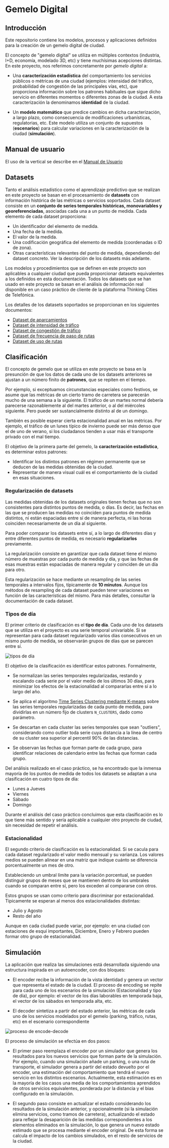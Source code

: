 # Gemelo Digital

## Introducción

Este repositorio contiene los modelos, procesos y aplicaciones definidos para la creación de un gemelo digital de ciudad.

El concepto de "gemelo digital" se utiliza en múltiples contextos (industria, I+D, economía, modelado 3D, etc) y tiene muchísimas acepciones distintas. En este proyecto, nos referimos concretamente por *gemelo digital* a:

- Una **caracterización estadística** del comportamiento los servicios públicos o métricas de una ciudad (ejemplos: intensidad del tráfico, probabilidad de congestión de las principales vías, etc), que proporciona información sobre los patrones habituales que sigue dicho servicio en diferentes momentos o diferentes zonas de la ciudad. A esta caracterización la denominamos **identidad** de la ciudad.

- Un **modelo matemático** que predice cambios en dicha caracterización, a largo plazo, como consecuencia de modificaciones urbanísticas, regulatorias, etc. Este modelo utiliza un conjunto de supuestos (**escenarios**) para calcular variaciones en la caracterización de la ciudad (**simulación**).

## Manual de usuario

El uso de la vertical se describe en el [Manual de Usuario](./usuario/README.md)

## Datasets

Tanto el análisis estadístico como el aprendizaje predictivo que se realizan en este proyecto se basan en el procesamiento de **datasets** con información histórica de las métricas o servicios soportados. Cada dataset consiste en un **conjunto de series temporales históricas, monovariables y georeferenciadas**, asociadas cada una a un punto de medida. Cada elemento de cada dataset proporciona:

- Un identificador del elemento de medida.
- Una fecha de la medida.
- El valor de la medida.
- Una codificación geográfica del elemento de medida (coordenadas o ID de zona).
- Otras características relevantes del punto de medida, dependiendo del dataset concreto. Ver la descripción de los datasets más adelante.

Los modelos y procedimientos que se definen en este proyecto son aplicables a cualquier ciudad que pueda proporcionar datasets equivalentes a los definidos en esta documentación. 
Todos los datasets que se han usado en este proyecto se basan en el análisis de información real disponible en un caso práctico de cliente de la plataforma Thinking Cities de Telefónica.

Los detalles de los datasets soportados se proporcionan en los siguientes documentos:

- [Dataset de aparcamientos](datasets/OffStreetParking.md)
- [Dataset de intensidad de tráfico](datasets/TrafficIntensity.md)
- [Dataset de congestión de tráfico](datasets/TrafficCongestion.md)
- [Dataset de frecuencia de paso de rutas](datasets/RouteSchedule.md)
- [Dataset de uso de rutas](datasets/RouteIntensity.md)

## Clasificación

El concepto de gemelo que se utiliza en este proyecto se basa en la presunción de que los datos de cada uno de los datasets anteriores se ajustan a un número finito de **patrones**, que se repiten en el tiempo.

Por ejemplo, si exceptuamos circunstancias especiales como festivos, se asume que las métricas de un cierto tramo de carretera se parecerán mucho de una semana a la siguiente. El tráfico de un martes normal debería parecerse razonablemente al del martes anterior, o al del miércoles siguiente. Pero puede ser sustancialmente distinto al de un domingo.

También es posible esperar cierta estacionalidad anual en las métricas. Por ejemplo, el tráfico de un lunes típico de invierno puede ser más denso que el de uno de verano, si los ciudadanos tienden a usar más el transporte privado con el mal tiempo.

El objetivo de la primera parte del gemelo, la **caracterización estadística**, es determinar estos patrones:

- Identificar los distintos patrones en régimen permanente que se deducen de las medidas obtenidas de la ciudad.
- Representar de manera visual cuál es el comportamiento de la ciudad en esas situaciones.

### Regularización de datasets

Las medidas obtenidas de los datasets originales tienen fechas que no son consistentes para distintos puntos de medida, o días. Es decir, las fechas en las que se producen las medidas no coinciden para puntos de medida distintos, ni están espaciadas entre sí de manera perfecta, ni las horas coinciden necesariamente de un día al siguiente.

Para poder comparar los datasets entre sí, a lo largo de diferentes días y entre diferentes puntos de medida, es necesario **regularizarlos** previamente.

La regularización consiste en garantizar que cada dataset tiene el mismo número de muestras por cada punto de medida y día, y que las fechas de esas muestras están espaciadas de manera regular y coinciden de un día para otro.

Esta regularización se hace mediante un resampling de las series temporales a intervalos fijos, típicamente de **10 minutos**. Aunque los métodos de resampling de cada dataset pueden tener variaciones en función de las características del mismo. Para más detalles, consultar la documentación de cada dataset.

### Tipos de día

El primer criterio de clasificación es el **tipo de día**. Cada uno de los datasets que se utiliza en el proyecto es una serie temporal univariable. Si se representan para cada dataset regularizado varios días consecutivos en un mismo punto de medida, se observarán grupos de días que se parecen entre sí.

![tipos de día](./notebook/daytype.png)

El objetivo de la clasificación es identificar estos patrones. Formalmente,

- Se normalizan las series temporales regularizadas, restando y escalando cada serie por el valor medio de los últimos 30 días, para minimizar los efectos de la estacionalidad al compararlas entre sí a lo largo del año.

- Se aplica el algoritmo [Time Series Clustering mediante K-means](https://www.kaggle.com/code/izzettunc/introduction-to-time-series-clustering) sobre las series temporales regularizadas de cada punto de medida, para dividirlas en un número fijo de clusters `N_CLUSTERS`, dado como parámetro.

- Se descartan en cada cluster las series temporales que sean "outliers", considerando como outlier toda serie cuya distancia a la línea de centro de su cluster sea superior al percentil 90% de las distancias.

- Se observan las fechas que forman parte de cada grupo, para identificar relaciones de calendario entre las fechas que forman cada grupo.

Del análisis realizado en el caso práctico, se ha encontrado que la inmensa mayoría de los puntos de medida de todos los datasets se adaptan a una clasificación en cuatro tipos de día:

- Lunes a Jueves
- Viernes
- Sábado
- Domingo

Durante el análisis del caso práctico concluimos que esta clasificación es lo que tiene más sentido y sería aplicable a cualquier otro proyecto de ciudad, sin necesidad de repetir el análisis.

### Estacionalidad

El segundo criterio de clasificación es la estacionalidad. Si se cacula para cada dataset regularizado el valor medio mensual y su varianza. Los valores medios se pueden alinear en una matriz que indique cuánto se diferencia porcentualmente un mes de otro.

Estableciendo un umbral límite para la variación porcentual, se pueden distinguir grupos de meses que se mantienen dentro de los umbrales cuando se comparan entre sí, pero los exceden al compararse con otros.

Estos grupos se usan como criterio para discriminar por estacionalidad. Típicamente se esperan al menos dos estacionalidades distintas:

- Julio y Agosto
- Resto del año

Aunque en cada ciudad puede variar, por ejemplo: en una ciudad con estaciones de esquí importantes, Diciembre, Enero y Febrero pueden formar otro grupo de estacionalidad.

## Simulación

La aplicación que realiza las simulaciones está desarrollada siguiendo una estructura inspirada en un autoencoder, con dos bloques:

- El encoder recibe la información de la vista identidad y genera un vector que representa el estado de la ciudad. El proceso de encoding se repite para cada uno de los escenarios de la simulación (Estacionalidad y tipo de día), por ejemplo: el vector de los días laborables en temporada baja, el vector de los sábados en temporada alta, etc.

- El decoder sintetiza a partir del estado anterior, las métricas de cada uno de los servicios modelados por el gemelo (parking, tráfico, rutas, etc) en el escenario correspondiente

![proceso de encode-decode](notebook/encoder-decoder.png)

El proceso de simulación se efectúa en dos pasos:

- El primer paso reemplaza el encoder por un simulador que genera los resultados para los nuevos servicios que forman parte de la simulación. Por ejemplo, cuando una simulación añade un parking, o una ruta de transporte, el simulador genera a partir del estado devuelto por el encoder, una estimación del comportamiento que tendrá el nuevo servicio en los distintos escenarios. Actualmente, esta estimación es en la mayoría de los casos una media de los comportamientos aprendidos de otros servicios equivalentes, ponderada por la distancia y el bias configurado en la simulación.

- El segundo paso consiste en actualizar el estado considerando los resultados de la simulación anterior, y opcionalmente (si la simulación elimina servicios, como tramos de carretera), actualizando el estado para reflejar la desaparición de las medidas correspondientes a los elementos eliminados en la simulación, lo que genera un nuevo estado estimado que se procesa mediante el encoder original. De esta forma se calcula el impacto de los cambios simulados, en el resto de servicios de la ciudad.

